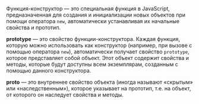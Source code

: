 Функция-конструктор — это специальная функция в JavaScript, предназначенная для создания и инициализации новых объектов при помощи оператора `new`, автоматически устанавливая их начальные свойства и прототип.


**prototype** — это свойство функции-конструктора.
Каждая функция, которую можно использовать как конструктор (например, при вызове с помощью оператора `new`), автоматически получает свойство `prototype`, которое представляет собой объект.
Этот объект содержит свойства и методы, которые будут доступны всем экземплярам, созданным с помощью данного конструктора.

****proto**** — это внутреннее свойство объекта (иногда называют «скрытым» или «наследственным»), которое указывает на прототип, т.е. на объект, от которого он наследует свойства и методы.
